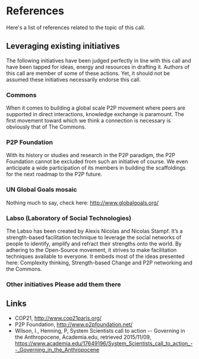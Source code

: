 # References

Here's a list of references related to the topic of this call.

## Leveraging existing initiatives 
The following initiatives have been judged perfectly in line with this call and have been tapped for ideas, energy and resources in drafting it. Authors of this call are member of some of these actions. Yet, it should not be assumed these initiatives necessarily endorse this call.

### Commons 
When it comes to building a global scale P2P movement where peers are supported in direct interactions, knowledge exchange is paramount. The first movement toward which we think a connection is necessary is obviously that of The Commons.

### P2P Foundation 
With its history or studies and research in the P2P paradigm, the P2P Foundation cannot be excluded from such an initiative of course. We even anticipate a wide participation of its members in building the scaffoldings for the next roadmap to the P2P future.



### UN Global Goals mosaic
Nothing much to say, check here: http://www.globalgoals.org/


### Labso (Laboratory of Social Technologies) 
The Labso has been created by Alexis Nicolas and Nicolas Stampf. It’s a strength-based facilitation technique to leverage the social networks of people to identify, amplify and refract their strengths onto the world. By adhering to the Open-Source movement, it strives to make facilitation techniques available to everyone. It embeds most of the ideas presented here: Complexity thinking, Strength-based Change and P2P networking and the Commons.


### Other initiatives Please add them there


## Links

- COP21, http://www.cop21paris.org/
- P2P Foundation, http://www.p2pfoundation.net/
- Wilson, I., Henning, P, System Scientists call to action -- Governing in the Anthropocene, Academia.edu, retrieved 2015/11/09, https://www.academia.edu/17649196/System_Scientists_call_to_action_--_Governing_in_the_Anthropocene

